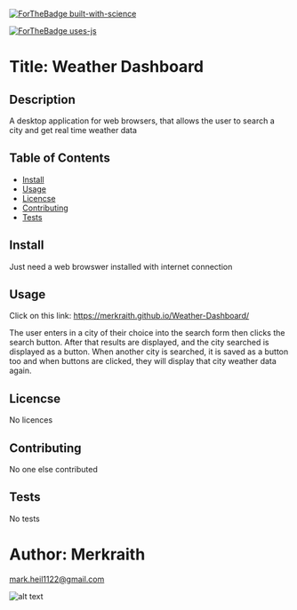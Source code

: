 

[![ForTheBadge built-with-science](http://ForTheBadge.com/images/badges/built-with-science.svg)](https://GitHub.com/Naereen/)

[![ForTheBadge uses-js](http://ForTheBadge.com/images/badges/uses-js.svg)](http://ForTheBadge.com)


# Title:  Weather Dashboard


## Description
  A desktop application for web browsers, that allows the user to search a city and get real time weather data

## Table of Contents
  * [Install](#install)
  * [Usage](#usage)
  * [Licencse](#licencse)
  * [Contributing](#Contributing)
  * [Tests](#tests)

## Install
  Just need a web browswer installed with internet connection

## Usage
  Click on this link:  https://merkraith.github.io/Weather-Dashboard/

  The user enters in a city of their choice into the search form then clicks the search button.  After that results are displayed, and the city searched is displayed as a button.  When another city is searched, it is saved as a button too and when buttons are clicked, they will display that city weather data again.

## Licencse
  No licences

## Contributing
  No one else contributed

## Tests
  No tests

# Author: Merkraith

mark.heil1122@gmail.com

![alt text](https://github.com/Merkraith.png)


